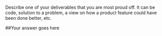 Describe one of your deliverables that you are most proud off. It can be code, solution to a problem, a view on how a product feature could have been done better, etc.

##Your answer goes here
